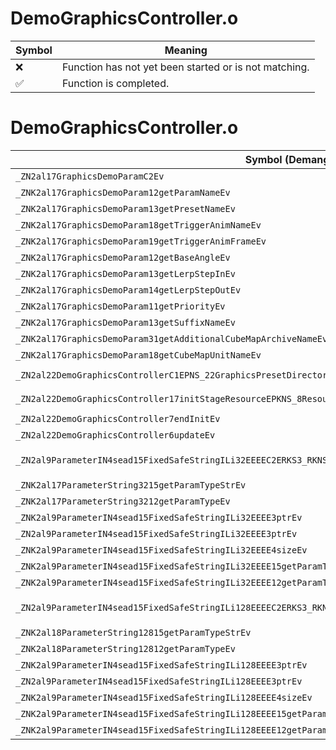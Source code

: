 # DemoGraphicsController.o
| Symbol | Meaning 
| ------------- | ------------- 
| :x: | Function has not yet been started or is not matching. 
| :white_check_mark: | Function is completed. 


# DemoGraphicsController.o
| Symbol (Demangled) | Symbol (Mangled) | Decompiled? |
| ------------- |  ------------- | ------------- |
| `_ZN2al17GraphicsDemoParamC2Ev` | `al::GraphicsDemoParam::GraphicsDemoParam(void)` | :white_check_mark: |
| `_ZNK2al17GraphicsDemoParam12getParamNameEv` | `al::GraphicsDemoParam::getParamName(void)const` | :white_check_mark: |
| `_ZNK2al17GraphicsDemoParam13getPresetNameEv` | `al::GraphicsDemoParam::getPresetName(void)const` | :white_check_mark: |
| `_ZNK2al17GraphicsDemoParam18getTriggerAnimNameEv` | `al::GraphicsDemoParam::getTriggerAnimName(void)const` | :white_check_mark: |
| `_ZNK2al17GraphicsDemoParam19getTriggerAnimFrameEv` | `al::GraphicsDemoParam::getTriggerAnimFrame(void)const` | :white_check_mark: |
| `_ZNK2al17GraphicsDemoParam12getBaseAngleEv` | `al::GraphicsDemoParam::getBaseAngle(void)const` | :white_check_mark: |
| `_ZNK2al17GraphicsDemoParam13getLerpStepInEv` | `al::GraphicsDemoParam::getLerpStepIn(void)const` | :white_check_mark: |
| `_ZNK2al17GraphicsDemoParam14getLerpStepOutEv` | `al::GraphicsDemoParam::getLerpStepOut(void)const` | :white_check_mark: |
| `_ZNK2al17GraphicsDemoParam11getPriorityEv` | `al::GraphicsDemoParam::getPriority(void)const` | :white_check_mark: |
| `_ZNK2al17GraphicsDemoParam13getSuffixNameEv` | `al::GraphicsDemoParam::getSuffixName(void)const` | :white_check_mark: |
| `_ZNK2al17GraphicsDemoParam31getAdditionalCubeMapArchiveNameEv` | `al::GraphicsDemoParam::getAdditionalCubeMapArchiveName(void)const` | :white_check_mark: |
| `_ZNK2al17GraphicsDemoParam18getCubeMapUnitNameEv` | `al::GraphicsDemoParam::getCubeMapUnitName(void)const` | :white_check_mark: |
| `_ZN2al22DemoGraphicsControllerC1EPNS_22GraphicsPresetDirectorEPNS_19ShaderCubeMapKeeperE` | `al::DemoGraphicsController::DemoGraphicsController(al::GraphicsPresetDirector *,al::ShaderCubeMapKeeper *)` | :white_check_mark: |
| `_ZN2al22DemoGraphicsController17initStageResourceEPKNS_8ResourceEPKcS5_` | `al::DemoGraphicsController::initStageResource(al::Resource const*,char const*,char const*)` | :white_check_mark: |
| `_ZN2al22DemoGraphicsController7endInitEv` | `al::DemoGraphicsController::endInit(void)` | :white_check_mark: |
| `_ZN2al22DemoGraphicsController6updateEv` | `al::DemoGraphicsController::update(void)` | :white_check_mark: |
| `_ZN2al9ParameterIN4sead15FixedSafeStringILi32EEEEC2ERKS3_RKNS1_14SafeStringBaseIcEESA_SA_PNS_12ParameterObjEb` | `al::Parameter<sead::FixedSafeString<32>>::Parameter(sead::FixedSafeString<32> const&,sead::SafeStringBase<char> const&,sead::SafeStringBase<char> const&,sead::SafeStringBase<char> const&,al::ParameterObj *,bool)` | :white_check_mark: |
| `_ZNK2al17ParameterString3215getParamTypeStrEv` | `al::ParameterString32::getParamTypeStr(void)const` | :white_check_mark: |
| `_ZNK2al17ParameterString3212getParamTypeEv` | `al::ParameterString32::getParamType(void)const` | :white_check_mark: |
| `_ZNK2al9ParameterIN4sead15FixedSafeStringILi32EEEE3ptrEv` | `al::Parameter<sead::FixedSafeString<32>>::ptr(void)const` | :white_check_mark: |
| `_ZN2al9ParameterIN4sead15FixedSafeStringILi32EEEE3ptrEv` | `al::Parameter<sead::FixedSafeString<32>>::ptr(void)` | :white_check_mark: |
| `_ZNK2al9ParameterIN4sead15FixedSafeStringILi32EEEE4sizeEv` | `al::Parameter<sead::FixedSafeString<32>>::size(void)const` | :white_check_mark: |
| `_ZNK2al9ParameterIN4sead15FixedSafeStringILi32EEEE15getParamTypeStrEv` | `al::Parameter<sead::FixedSafeString<32>>::getParamTypeStr(void)const` | :white_check_mark: |
| `_ZNK2al9ParameterIN4sead15FixedSafeStringILi32EEEE12getParamTypeEv` | `al::Parameter<sead::FixedSafeString<32>>::getParamType(void)const` | :white_check_mark: |
| `_ZN2al9ParameterIN4sead15FixedSafeStringILi128EEEEC2ERKS3_RKNS1_14SafeStringBaseIcEESA_SA_PNS_12ParameterObjEb` | `al::Parameter<sead::FixedSafeString<128>>::Parameter(sead::FixedSafeString<128> const&,sead::SafeStringBase<char> const&,sead::SafeStringBase<char> const&,sead::SafeStringBase<char> const&,al::ParameterObj *,bool)` | :white_check_mark: |
| `_ZNK2al18ParameterString12815getParamTypeStrEv` | `al::ParameterString128::getParamTypeStr(void)const` | :white_check_mark: |
| `_ZNK2al18ParameterString12812getParamTypeEv` | `al::ParameterString128::getParamType(void)const` | :white_check_mark: |
| `_ZNK2al9ParameterIN4sead15FixedSafeStringILi128EEEE3ptrEv` | `al::Parameter<sead::FixedSafeString<128>>::ptr(void)const` | :white_check_mark: |
| `_ZN2al9ParameterIN4sead15FixedSafeStringILi128EEEE3ptrEv` | `al::Parameter<sead::FixedSafeString<128>>::ptr(void)` | :white_check_mark: |
| `_ZNK2al9ParameterIN4sead15FixedSafeStringILi128EEEE4sizeEv` | `al::Parameter<sead::FixedSafeString<128>>::size(void)const` | :white_check_mark: |
| `_ZNK2al9ParameterIN4sead15FixedSafeStringILi128EEEE15getParamTypeStrEv` | `al::Parameter<sead::FixedSafeString<128>>::getParamTypeStr(void)const` | :white_check_mark: |
| `_ZNK2al9ParameterIN4sead15FixedSafeStringILi128EEEE12getParamTypeEv` | `al::Parameter<sead::FixedSafeString<128>>::getParamType(void)const` | :white_check_mark: |
